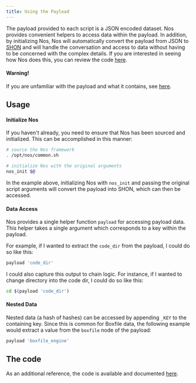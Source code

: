 ```yaml
---
title: Using the Payload
---
```


The payload provided to each script is a JSON encoded dataset. Nos provides convenient helpers to access data within the payload. In addition, by initializing Nos, Nos will automatically convert the payload from JSON to [SHON](https://github.com/pagodabox/shon) and will handle the conversation and access to data without having to be concerned with the complex details. If you are interested in seeing how Nos does this, you can review the code [here](https://github.com/pagodabox/nanobox-nos/blob/master/lib/payload.sh#L4-L10).

#### Warning!

If you are unfamiliar with the payload and what it contains, see [here](/engines/scripts#payload).

## Usage

#### Initialize Nos

If you haven't already, you need to ensure that Nos has been sourced and initialized. This can be accomplished in this manner:

```bash
# source the Nos framework
. /opt/nos/common.sh

# initialize Nos with the original arguments
nos_init $@
```

In the example above, initializing Nos with `nos_init` and passing the original script arguments will convert the payload into SHON, which can then be accessed.

#### Data Access

Nos provides a single helper function `payload` for accessing payload data. This helper takes a single argument which corresponds to a key within the payload.

For example, if I wanted to extract the `code_dir` from the payload, I could do so like this:

```bash
payload 'code_dir'
```

I could also capture this output to chain logic. For instance, if I wanted to change directory into the code dir, I could do so like this:

```bash
cd $(payload 'code_dir')
```

#### Nested Data

Nested data (a hash of hashes) can be accessed by appending `_KEY` to the containing key. Since this is common for Boxfile data, the following example would extract a value from the `boxfile` node of the payload:

```bash
payload 'boxfile_engine'
```

## The code

As an additional reference, the code is available and documented [here](https://github.com/pagodabox/nanobox-nos/blob/master/lib/payload.sh#L12-L20).
